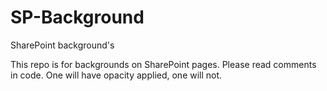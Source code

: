 # SP-Background
SharePoint background's

This repo is for backgrounds on SharePoint pages. 
Please read comments in code. 
One will have opacity applied, one will not.

